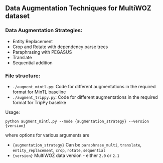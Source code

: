 ## Data Augmentation Techniques for MultiWOZ dataset

### Data Augmentation Strategies:
- Entity Replacement
- Crop and Rotate with dependency parse trees
- Paraphrasing with PEGASUS
- Translate 
- Sequential addition

### File structure:
- `./augment_mintl.py`: Code for different augmentations in the required format for MinTL baseline
- `./augment_trippy.py`: Code for different augmentations in the required format for TripPy baselike

Usage:

```
python augment_mintl.py --mode {augmentation_strategy} --version {version}
```

where options for various arguments are
- `{augmentation_strategy}` Can be `paraphrase_multi`, `translate`, `entity_replacement`, `crop`, `rotate`, `sequential`
- `{version}` MultiWOZ data version - either `2.0` or `2.1`
